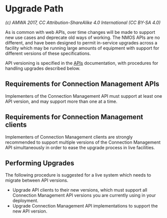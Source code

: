 # Upgrade Path

_(c) AMWA 2017, CC Attribution-ShareAlike 4.0 International (CC BY-SA 4.0)_

As is common with web APIs, over time changes will be made to support new use cases and deprecate old ways of working. The NMOS APIs are no different, and have been designed to permit in-service upgrades across a facility which may be running large amounts of equipment with support for different versions of these specifications.

API versioning is specified in the [APIs](2.0._APIs.md) documentation, with procedures for handling upgrades described below.

## Requirements for Connection Management APIs

Implementers of the Connection Management API must support at least one API version, and may support more than one at a time.

## Requirements for Connection Management clients

Implementers of Connection Management clients are strongly recommended to support multiple versions of the Connection Management API simultaneously in order to ease the upgrade process in live facilities.

## Performing Upgrades

The following procedure is suggested for a live system which needs to migrate between API versions.

*   Upgrade API clients to their new versions, which must support all Connection Management API versions you are currently using in your deployment.
*   Upgrade Connection Management API implementations to support the new API version.
